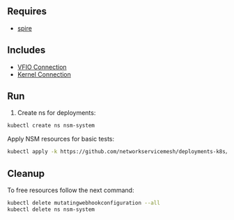 ## Requires

- [spire](../spire)

## Includes

- [VFIO Connection](../use-cases/Vfio2Noop)
- [Kernel Connection](../use-cases/SriovKernel2Noop)

## Run

1. Create ns for deployments:
```bash
kubectl create ns nsm-system
```

Apply NSM resources for basic tests:
```bash
kubectl apply -k https://github.com/networkservicemesh/deployments-k8s/examples/sriov?ref=f805172b11354b0829923f1ccc3fafc272d765e8
```

## Cleanup

To free resources follow the next command:
```bash
kubectl delete mutatingwebhookconfiguration --all
kubectl delete ns nsm-system
```
